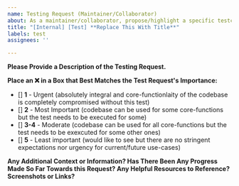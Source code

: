 ```yaml
---
name: Testing Request (Maintainer/Collaborator)
about: As a maintainer/collaborator, propose/highlight a specific testcase and/or enhancement to the existing tests for this project
title: "[Internal] [Test] **Replace This With Title**"
labels: test
assignees: ''

---
```


**Please Provide a Description of the Testing Request.**

**Place an :x: in a Box that Best Matches the Test Request's Importance:**
* [] **1** - Urgent (absolutely integral and core-functionlaity of the codebase is completely compromised without this test)
* [] **2** - Most Important (codebase can be used for some core-functions but the test needs to be executed for some)
* [] **3-4** - Moderate (codebase can be used for all core-functions but the test needs to be exexcuted for some other ones)
* [] **5** - Least important (would like to see but there are no stringent expectations nor urgency for current/future use-cases)&nbsp;

**Any Additional Context or Information? Has There Been Any Progress Made So Far Towards this Request? Any Helpful Resources to Reference? Screenshots or Links?**
